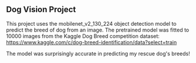 ## Dog Vision Project

This project uses the mobilenet_v2_130_224 object detection model to predict the breed of dog from an image.  The pretrained model was fitted to 10000 images from the Kaggle Dog Breed competition dataset: https://www.kaggle.com/c/dog-breed-identification/data?select=train

The model was surprisingly accurate in predicting my rescue dog's breeds!
